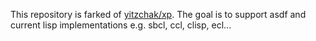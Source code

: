 This repository is farked of [yitzchak/xp](https://github.com/yitzchak/xp).
The goal is to support asdf and current lisp implementations e.g. sbcl, ccl, clisp, ecl...
